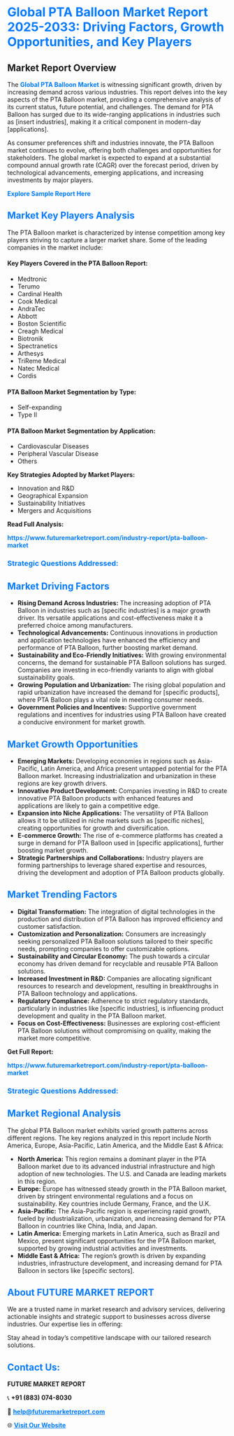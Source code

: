 <h1 style="color: #007BFF;">Global PTA Balloon Market Report 2025-2033: Driving Factors, Growth Opportunities, and Key Players</h1>

<section id="overview">
<h2>Market Report Overview</h2>
<p>The <a href="https://www.futuremarketreport.com/industry-report/pta-balloon-market" style="color: #007BFF; text-decoration: none;"><strong>Global PTA Balloon Market</strong></a> is witnessing significant growth, driven by increasing demand across various industries. This report delves into the key aspects of the PTA Balloon market, providing a comprehensive analysis of its current status, future potential, and challenges. The demand for PTA Balloon has surged due to its wide-ranging applications in industries such as [insert industries], making it a critical component in modern-day [applications].</p>
<p>As consumer preferences shift and industries innovate, the PTA Balloon market continues to evolve, offering both challenges and opportunities for stakeholders. The global market is expected to expand at a substantial compound annual growth rate (CAGR) over the forecast period, driven by technological advancements, emerging applications, and increasing investments by major players.</p>
</section>

<section id="overview">
<p><a href="https://www.futuremarketreport.com/request-sample/reportId=55610" style="color: #007BFF; text-decoration: none;"><strong>Explore Sample Report Here</strong></a></p>
</section>

<section id="key-players">
<h2 style="color: #007BFF;">Market Key Players Analysis</h2>
<p>The PTA Balloon market is characterized by intense competition among key players striving to capture a larger market share. Some of the leading companies in the market include:</p>
<h4>Key Players Covered in the PTA Balloon Report:</h4>
<ul><li>Medtronic</li><li>Terumo</li><li>Cardinal Health</li><li>Cook Medical</li><li>AndraTec</li><li>Abbott</li><li>Boston Scientific</li><li>Creagh Medical</li><li>Biotronik</li><li>Spectranetics</li><li>Arthesys</li><li>TriReme Medical</li><li>Natec Medical</li><li>Cordis</li></ul>
<h4>PTA Balloon Market Segmentation by Type:</h4>
<ul><li>Self-expanding</li><li>Type II</li></ul>

<h4>PTA Balloon Market Segmentation by Application:</h4>
<ul><li>Cardiovascular Diseases</li><li>Peripheral Vascular Disease</li><li>Others</li></ul>
<p><strong>Key Strategies Adopted by Market Players:</strong></p>
<ul>
<li>Innovation and R&D</li>
<li>Geographical Expansion</li>
<li>Sustainability Initiatives</li>
<li>Mergers and Acquisitions</li>
</ul>
</section>

<section>
<p><strong>Read Full Analysis: </strong></p><a href="https://www.futuremarketreport.com/industry-report/pta-balloon-market" style="color: #007BFF; text-decoration: none;"><strong>https://www.futuremarketreport.com/industry-report/pta-balloon-market</strong></a>
<h3 style="color: #007BFF;">Strategic Questions Addressed:</h3>
</section>

<section id="driving-factors">
<h2 style="color: #007BFF;">Market Driving Factors</h2>
<ul>
<li><strong>Rising Demand Across Industries:</strong> The increasing adoption of PTA Balloon in industries such as [specific industries] is a major growth driver. Its versatile applications and cost-effectiveness make it a preferred choice among manufacturers.</li>
<li><strong>Technological Advancements:</strong> Continuous innovations in production and application technologies have enhanced the efficiency and performance of PTA Balloon, further boosting market demand.</li>
<li><strong>Sustainability and Eco-Friendly Initiatives:</strong> With growing environmental concerns, the demand for sustainable PTA Balloon solutions has surged. Companies are investing in eco-friendly variants to align with global sustainability goals.</li>
<li><strong>Growing Population and Urbanization:</strong> The rising global population and rapid urbanization have increased the demand for [specific products], where PTA Balloon plays a vital role in meeting consumer needs.</li>
<li><strong>Government Policies and Incentives:</strong> Supportive government regulations and incentives for industries using PTA Balloon have created a conducive environment for market growth.</li>
</ul>
</section>

<section id="growth-opportunities">
<h2 style="color: #007BFF;">Market Growth Opportunities</h2>
<ul>
<li><strong>Emerging Markets:</strong> Developing economies in regions such as Asia-Pacific, Latin America, and Africa present untapped potential for the PTA Balloon market. Increasing industrialization and urbanization in these regions are key growth drivers.</li>
<li><strong>Innovative Product Development:</strong> Companies investing in R&D to create innovative PTA Balloon products with enhanced features and applications are likely to gain a competitive edge.</li>
<li><strong>Expansion into Niche Applications:</strong> The versatility of PTA Balloon allows it to be utilized in niche markets such as [specific niches], creating opportunities for growth and diversification.</li>
<li><strong>E-commerce Growth:</strong> The rise of e-commerce platforms has created a surge in demand for PTA Balloon used in [specific applications], further boosting market growth.</li>
<li><strong>Strategic Partnerships and Collaborations:</strong> Industry players are forming partnerships to leverage shared expertise and resources, driving the development and adoption of PTA Balloon products globally.</li>
</ul>
</section>

<section id="trending-factors">
<h2 style="color: #007BFF;">Market Trending Factors</h2>
<ul>
<li><strong>Digital Transformation:</strong> The integration of digital technologies in the production and distribution of PTA Balloon has improved efficiency and customer satisfaction.</li>
<li><strong>Customization and Personalization:</strong> Consumers are increasingly seeking personalized PTA Balloon solutions tailored to their specific needs, prompting companies to offer customizable options.</li>
<li><strong>Sustainability and Circular Economy:</strong> The push towards a circular economy has driven demand for recyclable and reusable PTA Balloon solutions.</li>
<li><strong>Increased Investment in R&D:</strong> Companies are allocating significant resources to research and development, resulting in breakthroughs in PTA Balloon technology and applications.</li>
<li><strong>Regulatory Compliance:</strong> Adherence to strict regulatory standards, particularly in industries like [specific industries], is influencing product development and quality in the PTA Balloon market.</li>
<li><strong>Focus on Cost-Effectiveness:</strong> Businesses are exploring cost-efficient PTA Balloon solutions without compromising on quality, making the market more competitive.</li>
</ul>
</section>

<section>
<p><strong>Get Full Report: </strong></p><a href="https://www.futuremarketreport.com/industry-report/pta-balloon-market" style="color: #007BFF; text-decoration: none;"><strong>https://www.futuremarketreport.com/industry-report/pta-balloon-market</strong></a>
<h3 style="color: #007BFF;">Strategic Questions Addressed:</h3>
</section>


<section id="regional-analysis">
<h2 style="color: #007BFF;">Market Regional Analysis</h2>
<p>The global PTA Balloon market exhibits varied growth patterns across different regions. The key regions analyzed in this report include North America, Europe, Asia-Pacific, Latin America, and the Middle East & Africa:</p>
<ul>
<li><strong>North America:</strong> This region remains a dominant player in the PTA Balloon market due to its advanced industrial infrastructure and high adoption of new technologies. The U.S. and Canada are leading markets in this region.</li>
<li><strong>Europe:</strong> Europe has witnessed steady growth in the PTA Balloon market, driven by stringent environmental regulations and a focus on sustainability. Key countries include Germany, France, and the U.K.</li>
<li><strong>Asia-Pacific:</strong> The Asia-Pacific region is experiencing rapid growth, fueled by industrialization, urbanization, and increasing demand for PTA Balloon in countries like China, India, and Japan.</li>
<li><strong>Latin America:</strong> Emerging markets in Latin America, such as Brazil and Mexico, present significant opportunities for the PTA Balloon market, supported by growing industrial activities and investments.</li>
<li><strong>Middle East & Africa:</strong> The region’s growth is driven by expanding industries, infrastructure development, and increasing demand for PTA Balloon in sectors like [specific sectors].</li>
</ul>
</section>

<footer>
<h2 style="color: #007BFF;">About FUTURE MARKET REPORT</h2>
<p>We are a trusted name in market research and advisory services, delivering actionable insights and strategic support to businesses across diverse industries. Our expertise lies in offering:</p>

<p>Stay ahead in today’s competitive landscape with our tailored research solutions.</p>

<h2 style="color: #007BFF;">Contact Us:</h2>
<p><strong>FUTURE MARKET REPORT</strong></p>
<p>📞 <strong>+91 (883) 074-8030</strong></p>
<p>📧 <strong><a href="mailto:help@futuremarketreport.com" style="color: #007BFF;">help@futuremarketreport.com</a></strong></p>
<p>🌐 <strong><a href="https://www.futuremarketreport.com/" style="color: #007BFF;">Visit Our Website</a></strong></p>
</footer>